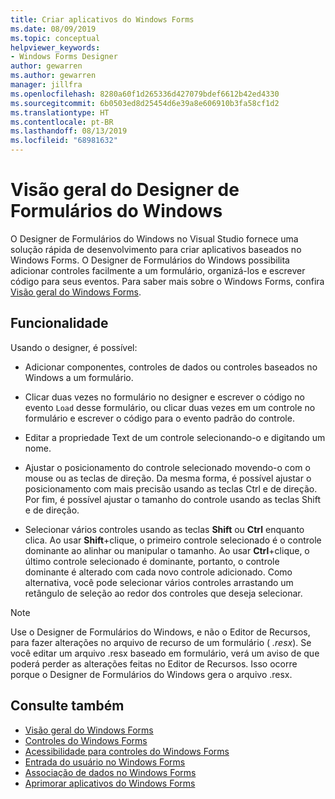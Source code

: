 ```yaml
---
title: Criar aplicativos do Windows Forms
ms.date: 08/09/2019
ms.topic: conceptual
helpviewer_keywords:
- Windows Forms Designer
author: gewarren
ms.author: gewarren
manager: jillfra
ms.openlocfilehash: 8280a60f1d265336d427079bdef6612b42ed4330
ms.sourcegitcommit: 6b0503ed8d25454d6e39a8e606910b3fa58cf1d2
ms.translationtype: HT
ms.contentlocale: pt-BR
ms.lasthandoff: 08/13/2019
ms.locfileid: "68981632"
---
```

# <a name="windows-forms-designer-overview"></a>Visão geral do Designer de Formulários do Windows

O Designer de Formulários do Windows no Visual Studio fornece uma solução rápida de desenvolvimento para criar aplicativos baseados no Windows Forms. O Designer de Formulários do Windows possibilita adicionar controles facilmente a um formulário, organizá-los e escrever código para seus eventos. Para saber mais sobre o Windows Forms, confira [Visão geral do Windows Forms](/dotnet/framework/winforms/windows-forms-overview).

## <a name="functionality"></a>Funcionalidade

Usando o designer, é possível:

- Adicionar componentes, controles de dados ou controles baseados no Windows a um formulário.

- Clicar duas vezes no formulário no designer e escrever o código no evento `Load` desse formulário, ou clicar duas vezes em um controle no formulário e escrever o código para o evento padrão do controle.

- Editar a propriedade Text de um controle selecionando-o e digitando um nome.

- Ajustar o posicionamento do controle selecionado movendo-o com o mouse ou as teclas de direção. Da mesma forma, é possível ajustar o posicionamento com mais precisão usando as teclas Ctrl e de direção. Por fim, é possível ajustar o tamanho do controle usando as teclas Shift e de direção.

- Selecionar vários controles usando as teclas **Shift** ou **Ctrl** enquanto clica. Ao usar **Shift**+clique, o primeiro controle selecionado é o controle dominante ao alinhar ou manipular o tamanho. Ao usar **Ctrl**+clique, o último controle selecionado é dominante, portanto, o controle dominante é alterado com cada novo controle adicionado. Como alternativa, você pode selecionar vários controles arrastando um retângulo de seleção ao redor dos controles que deseja selecionar.

> [!NOTE]
> Use o Designer de Formulários do Windows, e não o Editor de Recursos, para fazer alterações no arquivo de recurso de um formulário ( *.resx*). Se você editar um arquivo .resx baseado em formulário, verá um aviso de que poderá perder as alterações feitas no Editor de Recursos. Isso ocorre porque o Designer de Formulários do Windows gera o arquivo .resx.

## <a name="see-also"></a>Consulte também

- [Visão geral do Windows Forms](/dotnet/framework/winforms/windows-forms-overview)
- [Controles do Windows Forms](/dotnet/framework/winforms/controls/)
- [Acessibilidade para controles do Windows Forms](/dotnet/framework/winforms/controls/providing-accessibility-information-for-controls-on-a-windows-form)
- [Entrada do usuário no Windows Forms](/dotnet/framework/winforms/user-input-in-windows-forms)
- [Associação de dados no Windows Forms](/dotnet/framework/winforms/windows-forms-data-binding)
- [Aprimorar aplicativos do Windows Forms](/dotnet/framework/winforms/advanced/)